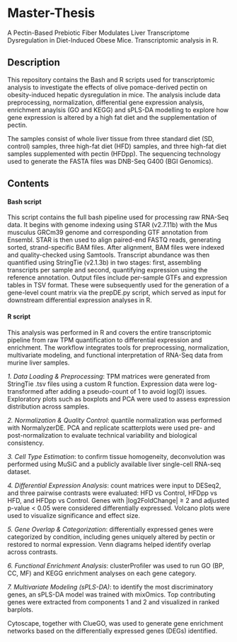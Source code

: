 # Master-Thesis
A Pectin-Based Prebiotic Fiber Modulates Liver Transcriptome Dysregulation in Diet-Induced Obese Mice. Transcriptomic analysis in R.

## Description
This repository contains the Bash and R scripts used for transcriptomic analysis to investigate the effects of olive pomace-derived pectin  on obesity-induced hepatic dysregulation in mice. The analysis include data preprocessing, normalization, differential gene expression analysis, enrichment anaylsis (GO and KEGG) and sPLS-DA modelling to explore how gene expression is altered by a high fat diet and the supplementation of pectin. 

The samples consist of whole liver tissue from three standard diet (SD, control) samples, three high-fat diet (HFD) samples, and three high-fat diet samples supplemented with pectin (HFDpp). The sequencing technology used to generate the FASTA files was DNB-Seq G400 (BGI Genomics).

## Contents
#### Bash script
This script contains the full bash pipeline used for processing raw RNA-Seq data. It begins with genome indexing using STAR (v2.7.11b) with the Mus musculus GRCm39 genome and corresponding GTF annotation from Ensembl. STAR is then used to align paired-end FASTQ reads, generating sorted, strand-specific BAM files. After alignment, BAM files were indexed and quality-checked using Samtools. Transcript abundance was then quantified using StringTie (v2.1.3b) in two stages: first, assembling transcripts per sample and second, quantifying expression using the reference annotation. Output files include per-sample GTFs and expression tables in TSV format. These were subsequently used for the generation of a gene-level count matrix via the prepDE.py script, which served as input for downstream differential expression analyses in R.

#### R script
This analysis was performed in R and covers the entire transcriptomic pipeline from raw TPM quantification to differential expression and enrichment. The workflow integrates tools for preprocessing, normalization, multivariate modeling, and functional interpretation of RNA-Seq data from murine liver samples.

*1. Data Loading & Preprocessing*: TPM matrices were generated from StringTie .tsv files using a custom R function. Expression data were log-transformed after adding a pseudo-count of 1 to avoid log(0) issues. Exploratory plots such as boxplots and PCA were used to assess expression distribution across samples.

*2. Normalization & Quality Control*: quantile normalization was performed with NormalyzerDE. PCA and replicate scatterplots were used pre- and post-normalization to evaluate technical variability and biological consistency. 

*3. Cell Type Estimation*: to confirm tissue homogeneity, deconvolution was performed using MuSiC and a publicly available liver single-cell RNA-seq dataset.

*4. Differential Expression Analysis*: count matrices were input to DESeq2, and three pairwise contrasts were evaluated: HFD vs Control, HFDpp vs HFD, and HFDpp vs Control. Genes with |log2FoldChange| ≥ 2 and adjusted p-value < 0.05 were considered differentially expressed. Volcano plots were used to visualize significance and effect size.

*5. Gene Overlap & Categorization*: differentially expressed genes were categorized by condition, including genes uniquely altered by pectin or restored to normal expression. Venn diagrams helped identify overlap across contrasts.

*6. Functional Enrichment Analysis*: clusterProfiler was used to run GO (BP, CC, MF) and KEGG enrichment analyses on each gene category.

*7. Multivariate Modeling (sPLS-DA)*: to identify the most discriminatory genes, an sPLS-DA model was trained with mixOmics. Top contributing genes were extracted from components 1 and 2 and visualized in ranked barplots.

Cytoscape, together with ClueGO, was used to generate gene enrichment networks based on the differentially expressed genes (DEGs) identified.
